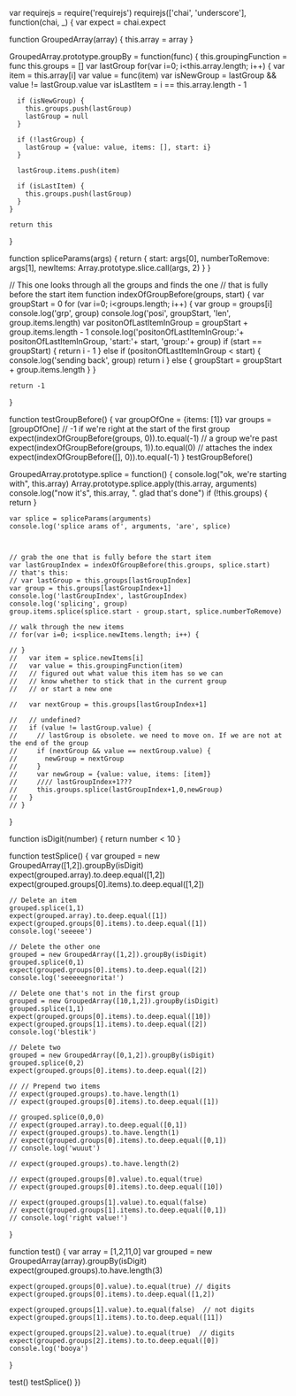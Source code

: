 var requirejs = require('requirejs')
requirejs(['chai', 'underscore'], function(chai, _) {
  var expect = chai.expect

  function GroupedArray(array) {
    this.array = array
  }

  GroupedArray.prototype.groupBy = function(func) {
    this.groupingFunction = func
    this.groups = []
    var lastGroup
    for(var i=0; i<this.array.length; i++) {
      var item = this.array[i]
      var value = func(item)
      var isNewGroup = lastGroup && value != lastGroup.value
      var isLastItem = i == this.array.length - 1

      if (isNewGroup) {
        this.groups.push(lastGroup)
        lastGroup = null
      }

      if (!lastGroup) {
        lastGroup = {value: value, items: [], start: i}
      }

      lastGroup.items.push(item) 

      if (isLastItem) { 
        this.groups.push(lastGroup)
      }
    }

    return this
  }

  function spliceParams(args) {
    return {
      start: args[0],
      numberToRemove: args[1],
      newItems: Array.prototype.slice.call(args, 2)
    }
  }

  // This one looks through all the groups and finds the one 
  // that is fully before the start item
  function indexOfGroupBefore(groups, start) {
    var groupStart = 0
    for (var i=0; i<groups.length; i++) {
      var group = groups[i]
      console.log('grp', group)
      console.log('posi', groupStart, 'len', group.items.length)
      var positonOfLastItemInGroup = groupStart + group.items.length - 1
      console.log('positonOfLastItemInGroup:'+ positonOfLastItemInGroup, 'start:'+ start, 'group:'+ group)
      if (start == groupStart) {
        return i - 1
      } else if (positonOfLastItemInGroup < start) {
        console.log('sending back', group)
        return i
      } else {
        groupStart = groupStart + group.items.length
      }
    }

    return -1
  }

  function testGroupBefore() {
    var groupOfOne = {items: [1]}
    var groups = [groupOfOne]
    // -1 if we're right at the start of the first group
    expect(indexOfGroupBefore(groups, 0)).to.equal(-1)
    // a group we're past
    expect(indexOfGroupBefore(groups, 1)).to.equal(0)
    // attaches the index
    expect(indexOfGroupBefore([], 0)).to.equal(-1)
  }
  testGroupBefore()

  GroupedArray.prototype.splice = function() {
    console.log("ok, we're starting with", this.array)
    Array.prototype.splice.apply(this.array, arguments)
    console.log("now it's", this.array, ". glad that's done")
    if (!this.groups) { return }

    var splice = spliceParams(arguments)
    console.log('splice arams of', arguments, 'are', splice)



    // grab the one that is fully before the start item
    var lastGroupIndex = indexOfGroupBefore(this.groups, splice.start)
    // that's this:
    // var lastGroup = this.groups[lastGroupIndex]
    var group = this.groups[lastGroupIndex+1]
    console.log('lastGroupIndex', lastGroupIndex)
    console.log('splicing', group)
    group.items.splice(splice.start - group.start, splice.numberToRemove)

    // walk through the new items
    // for(var i=0; i<splice.newItems.length; i++) {

    // }
    //   var item = splice.newItems[i]
    //   var value = this.groupingFunction(item)
    //   // figured out what value this item has so we can
    //   // know whether to stick that in the current group
    //   // or start a new one

    //   var nextGroup = this.groups[lastGroupIndex+1]

    //   // undefined?
    //   if (value != lastGroup.value) {
    //     // lastGroup is obsolete. we need to move on. If we are not at the end of the group
    //     if (nextGroup && value == nextGroup.value) {
    //       newGroup = nextGroup
    //     }
    //     var newGroup = {value: value, items: [item]}
    //     //// lastGroupIndex+1???
    //     this.groups.splice(lastGroupIndex+1,0,newGroup)
    //   }
    // }
  }

  function isDigit(number) { return number < 10 }

  function testSplice() {
    var grouped = new GroupedArray([1,2]).groupBy(isDigit)
    expect(grouped.array).to.deep.equal([1,2])
    expect(grouped.groups[0].items).to.deep.equal([1,2])

    // Delete an item
    grouped.splice(1,1)
    expect(grouped.array).to.deep.equal([1])
    expect(grouped.groups[0].items).to.deep.equal([1])
    console.log('seeeee')

    // Delete the other one
    grouped = new GroupedArray([1,2]).groupBy(isDigit)
    grouped.splice(0,1)
    expect(grouped.groups[0].items).to.deep.equal([2])
    console.log('seeeeegnorita!')

    // Delete one that's not in the first group
    grouped = new GroupedArray([10,1,2]).groupBy(isDigit)
    grouped.splice(1,1)
    expect(grouped.groups[0].items).to.deep.equal([10])
    expect(grouped.groups[1].items).to.deep.equal([2])
    console.log('blestik')

    // Delete two
    grouped = new GroupedArray([0,1,2]).groupBy(isDigit)
    grouped.splice(0,2)
    expect(grouped.groups[0].items).to.deep.equal([2])

    // // Prepend two items
    // expect(grouped.groups).to.have.length(1)
    // expect(grouped.groups[0].items).to.deep.equal([1])

    // grouped.splice(0,0,0)
    // expect(grouped.array).to.deep.equal([0,1])
    // expect(grouped.groups).to.have.length(1)
    // expect(grouped.groups[0].items).to.deep.equal([0,1])
    // console.log('wuuut')

    // expect(grouped.groups).to.have.length(2)

    // expect(grouped.groups[0].value).to.equal(true)
    // expect(grouped.groups[0].items).to.deep.equal([10])

    // expect(grouped.groups[1].value).to.equal(false)
    // expect(grouped.groups[1].items).to.deep.equal([0,1])
    // console.log('right value!')

  }

  function test() {
    var array = [1,2,11,0]
    var grouped = new GroupedArray(array).groupBy(isDigit)
    expect(grouped.groups).to.have.length(3)

    expect(grouped.groups[0].value).to.equal(true) // digits
    expect(grouped.groups[0].items).to.deep.equal([1,2])

    expect(grouped.groups[1].value).to.equal(false)  // not digits
    expect(grouped.groups[1].items).to.to.deep.equal([11])

    expect(grouped.groups[2].value).to.equal(true)  // digits
    expect(grouped.groups[2].items).to.to.deep.equal([0])
    console.log('booya')
  }


  test()
  testSplice()
})